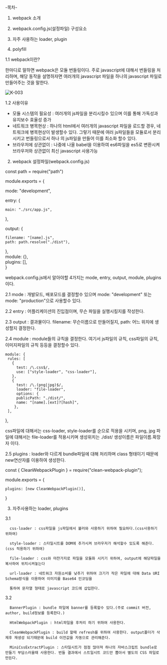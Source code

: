 -목차-
1. webpack 소개


2. webpack.config.js(설정파일) 구성요소


3. 자주 사용하는 loader, plugin

4. polyfill


1.1 webpack이란? 

한마디로 말하면 webpack은 모듈 번들링이다.
주로 javascript에 대해서 번들링을 처리하며, 해당 동작을 설명하자면
여러개의 javascript 파일을 하나의 javascript 파일로 만들어주는 것을 말한다.

![K-003](https://user-images.githubusercontent.com/36911316/112828786-234de380-90cb-11eb-9137-dd4f88224056.png)


1.2 사용이유

  * 모듈 시스템의 필요성 : 여러개의 js파일을 분리시킬수 있으며 이를 통해 가독성과 유지보수 효율성 증가
  * 네트워크 병목현상 : 하나의 html에서 여러개의 javascript 파일을 로드할 경우, 네트워크에 병목현상이 발생할수 있다. 그렇기 때문에 여러 js파일들을 모듈로서 분리시키고 번들링으로서 하나     의 js파일을 만들어 이를 최소화 할수 있다.
  * 브라우저에 상관없이 : 나중에 나올 babel을 이용하여 es6파일을 es5로 변환시켜 브라우저와 상관없이 최신 javascript 사용가능




2. webpack 설정파일(webpack.config.js)

const path = require("path")

module.exports = {

  mode: "development",
  
  entry: {
  
    main: "./src/app.js",    
  },
  
  output: {
  
    filename: "[name].js",    
    path: path.resolve("./dist"),    
  },  
  module: {},  
  plugins: [],  
}

webpack.config.js에서 알아야할 4가지는 mode, entry, output, module, plugins 이다.

2.1 mode :  개발모드, 배포모드를 결정할수 있으며 mode: "development" 또는 mode: "production"으로 사용할수 있다.

2.2 entry : 어플리케이션의 진입점이며, 무슨 파일을 실행시킬지를 작성한다.

2.3 output : 결과물이다. filename: 무슨이름으로 만들어질지, path: 어느 위치에 생성할지 결정한다.

2.4 module : module들의 규칙을 결정한다. 여기서 js파일의 규칙, css파일의 규칙, 이미지파일의 규칙 등등을 결정할수 있다.


    module: {
     rules: [
       {
         test: /\.css$/,
         use: ["style-loader", "css-loader"],
       },
       {
         test: /\.(png|jpg)$/,
         loader: "file-loader",
         options: {
         publicPath: "./dist/",
         name: "[name].[ext]?[hash]",
        },
     ],
  },
  
css파일에 대해서는 css-loader, style-loader를 순으로 적용을 시키며,
png, jpg 파일에 대해서는 file-loader를 적용시키며 생성위치는 ./dist/ 생성이름은 파일이름.확장자 이다.

2.5 plugins : loader와 다르게 bundle파일에 대해 처리하며 class 형태이기 때문에 new연산자를 이용하여 생성한다.


  const { CleanWebpackPlugin } = require("clean-webpack-plugin"); 
  
  
  module.exports = {
  
    plugins: [new CleanWebpackPlugin()],
  }

3. 자주사용하는 loader, plugins

  3.1
    
      css-loader : css파일을 js파일에서 불러와 사용하기 위하여 필요하다.(css사용하기 위하여)
  
      style-loader : 스타일시트를 DOM에 추가시켜 브라우저가 해석할수 있도록 해준다.(css 적용하기 위하여)
      
      file-loader : css와 마찬가지로 파일을 모듈화 시키기 위하여, output에 해당파일을 복사하여 위치시켜놓는다
      
      url-loader : 네트워크 자원소비를 낮추기 위하여 크기가 작은 파일에 대해 Data URI Schema방식을 이용하여 이미지를 Base64 인코딩을
      
      통하여 문자열 형태로 javascript 코드에 삽입한다.
      
      
  3.2
  
      BannerPlugin : bundle 파일에 banner를 등록할수 있다.(주로 commit 버전, author, build정보를 등록한다.)
  
      HtmlWebpackPlugin : html파일을 후처리 하기 위하여 사용한다.
      
      CleanWebpackPlugin : build 할때 refresh를 위하여 사용한다. output폴더가 삭제후 재생성 되기때문에 build 이전값을 자동으로 관리해준다.
      
      MiniCssExtractPlugin : 스타일시트가 점점 많아져 하나의 자바스크립트 bundle로 만들기 부담스러울때 사용한다. 번들 결과에서 스트일시트 코드만 뽑아서 별도의 CSS 파일로 만든다.
      
      













